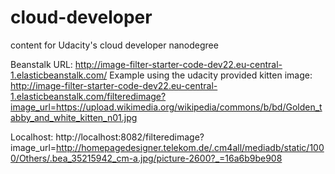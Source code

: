 # cloud-developer
content for Udacity's cloud developer nanodegree

Beanstalk URL:
http://image-filter-starter-code-dev22.eu-central-1.elasticbeanstalk.com/
Example using the udacity provided kitten image:
http://image-filter-starter-code-dev22.eu-central-1.elasticbeanstalk.com/filteredimage?image_url=https://upload.wikimedia.org/wikipedia/commons/b/bd/Golden_tabby_and_white_kitten_n01.jpg

Localhost:
http://localhost:8082/filteredimage?image_url=http://homepagedesigner.telekom.de/.cm4all/mediadb/static/1000/Others/.bea_35215942_cm-a.jpg/picture-2600?_=16a6b9be908


